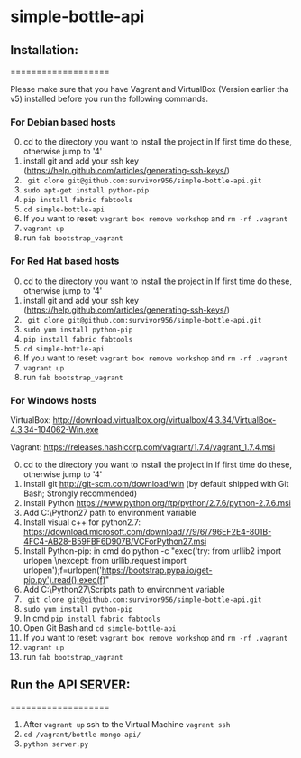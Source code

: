 # simple-bottle-api


## Installation:
===================

Please make sure that you have Vagrant and VirtualBox (Version earlier tha v5) installed before you run the following commands.

### For Debian based hosts
0. cd to the directory you want to install the project in
If first time do these, otherwise jump to '4'
1. install git and add your ssh key (https://help.github.com/articles/generating-ssh-keys/)
2. ` git clone git@github.com:survivor956/simple-bottle-api.git`
3. `sudo apt-get install python-pip`
4. `pip install fabric fabtools`
5. `cd simple-bottle-api`
6. If you want to reset:
    `vagrant box remove workshop` and 
    `rm -rf .vagrant`
7. `vagrant up`
8. run `fab bootstrap_vagrant`

### For Red Hat based hosts
0. cd to the directory you want to install the project in
If first time do these, otherwise jump to '4'
1. install git and add your ssh key (https://help.github.com/articles/generating-ssh-keys/)
2. ` git clone git@github.com:survivor956/simple-bottle-api.git`
3. `sudo yum install python-pip`
4. `pip install fabric fabtools`
5. `cd simple-bottle-api`
6. If you want to reset:
    `vagrant box remove workshop` and 
    `rm -rf .vagrant`
7. `vagrant up`
8. run `fab bootstrap_vagrant`

### For Windows hosts
VirtualBox: http://download.virtualbox.org/virtualbox/4.3.34/VirtualBox-4.3.34-104062-Win.exe

Vagrant: https://releases.hashicorp.com/vagrant/1.7.4/vagrant_1.7.4.msi

0. cd to the directory you want to install the project in
If first time do these, otherwise jump to '4'
1. Install git http://git-scm.com/download/win (by default shipped with Git Bash; Strongly recommended)
2. Install Python https://www.python.org/ftp/python/2.7.6/python-2.7.6.msi
3. Add C:\Python27 path to environment variable
4. Install visual c++ for python2.7: https://download.microsoft.com/download/7/9/6/796EF2E4-801B-4FC4-AB28-B59FBF6D907B/VCForPython27.msi
5. Install Python-pip: in cmd do python -c "exec('try: from urllib2 import urlopen \nexcept: from urllib.request import urlopen');f=urlopen('https://bootstrap.pypa.io/get-pip.py').read();exec(f)"
6. Add C:\Python27\Scripts path to environment variable
7. ` git clone git@github.com:survivor956/simple-bottle-api.git`
8. `sudo yum install python-pip`
9. In cmd `pip install fabric fabtools`
10. Open Git Bash and `cd simple-bottle-api`
11. If you want to reset: `vagrant box remove workshop` and 
    `rm -rf .vagrant`
12. `vagrant up`
13. run `fab bootstrap_vagrant`

## Run the API SERVER:
===================
1. After `vagrant up` ssh to the Virtual Machine `vagrant ssh`
2. `cd /vagrant/bottle-mongo-api/`
2. `python server.py`
